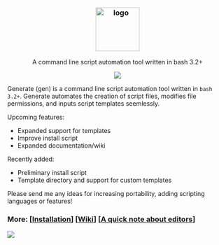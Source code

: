 <h3 align="center"><img src="https://i.imgur.com/0L2AHTA.png" alt="logo" height="100px"></h3>
<p align="center">A command line script automation tool written in bash 3.2+</p>

<p align="center">
<a href="./LICENSE.md"><img src="https://img.shields.io/github/license/membersincewayback/gen"></a>
</p>

Generate (gen) is a command line script automation tool written in `bash 3.2+`. Generate automates the creation of script files, modifies file permissions, and inputs script templates seemlessly.

Upcoming features:
  - Expanded support for templates
  - Improve install script
  - Expanded documentation/wiki

 Recently added:
  - Preliminary install script
  - Template directory and support for custom templates
 
 Please send me any ideas for increasing portability, adding scripting languages or features!

### More: \[[Installation](https://github.com/membersincewayback/gen/wiki/Installation)\] \[[Wiki](https://github.com/membersincewayback/gen/wiki)\] \[[A quick note about editors](https://github.com/membersincewayback/gen/wiki/Editors)\]

![](https://github.com/membersincewayback/gen/blob/main/gen_v1.0.gif)

